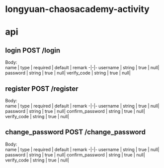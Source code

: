 # longyuan-chaosacademy-activity


           
# api

login 
  POST /login
---
  Body:
<br/>
name | type |  required  | default | remark
-|-|-
username | string | true | null|
password | string | true | null|
verify_code | string | true | null|

register 
  POST /register
---
  Body:
<br/>
name | type |  required  | default | remark
-|-|-
username | string | true | null|
password | string | true | null|
confirm_password | string | true | null|
verify_code | string | true | null|

change_password 
  POST /change_password
---
  Body:
<br/>
name | type |  required  | default | remark
-|-|-
username | string | true | null|
password | string | true | null|
confirm_password | string | true | null|
verify_code | string | true | null|





